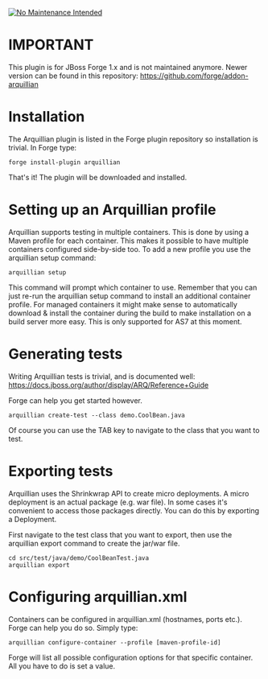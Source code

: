[![No Maintenance Intended](http://unmaintained.tech/badge.svg)](http://unmaintained.tech/)

# IMPORTANT

This plugin is for JBoss Forge 1.x and is not maintained anymore. Newer version can be found in this repository: https://github.com/forge/addon-arquillian

Installation
============
The Arquillian plugin is listed in the Forge plugin repository so installation is trivial. 
In Forge type: 
	
	forge install-plugin arquillian

That's it! The plugin will be downloaded and installed.


Setting up an Arquillian profile
==============
Arquillian supports testing in multiple containers. This is done by using a Maven profile for each container. This makes it possible to have multiple containers configured side-by-side too.
To add a new profile you use the arquillian setup command:

	arquillian setup
	
This command will prompt which container to use. Remember that you can just re-run the arquillian setup command to install an additional container profile.
For managed containers it might make sense to automatically download & install the container during the build to make installation on a build server more easy. This is only supported for AS7 at this moment.



Generating tests
================
Writing Arquillian tests is trivial, and is documented well: https://docs.jboss.org/author/display/ARQ/Reference+Guide

Forge can help you get started however. 
	
	arquillian create-test --class demo.CoolBean.java
	
Of course you can use the TAB key to navigate to the class that you want to test.


Exporting tests
================
Arquillian uses the Shrinkwrap API to create micro deployments. A micro deployment is an actual package (e.g. war file). In some cases it's convenient to access those packages directly. You can do this by exporting a Deployment. 

First navigate to the test class that you want to export, then use the arquillian export command to create the jar/war file. 

	cd src/test/java/demo/CoolBeanTest.java
	arquillian export

Configuring arquillian.xml
================
Containers can be configured in arquillian.xml (hostnames, ports etc.). Forge can help you do so.
Simply type:

    arquillian configure-container --profile [maven-profile-id]

Forge will list all possible configuration options for that specific container. All you have to do is set a value.
